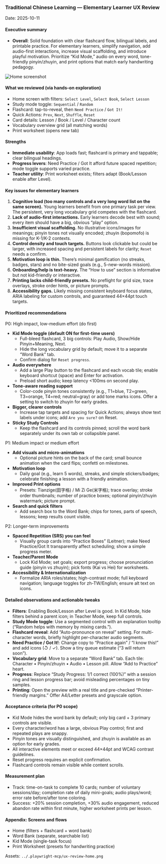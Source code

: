### Traditional Chinese Learning — Elementary Learner UX Review

Date: 2025-10-11

#### Executive summary
- **Overall**: Solid foundation with clear flashcard flow, bilingual labels, and printable practice. For elementary learners, simplify navigation, add audio-first interactions, increase visual scaffolding, and introduce playful motivation. Prioritize “Kid Mode,” audio on every word, tone-friendly pinyin/zhuyin, and print options that match early handwriting pedagogy.

![Home screenshot](../.playwright-mcp/ux-review-home.png)

#### What we reviewed (via hands-on exploration)
- Home screen with filters: `Select Level`, `Select Book`, `Select Lesson`
- Study mode toggle: `Sequential` / `Random`
- Flashcard: tap-to-reveal, then `Need Practice` / `Got It!`
- Quick Actions: `Prev`, `Next`, `Shuffle`, `Reset`
- Card details: Lesson / Book / Level / Character count
- Vocabulary overview grid (all matching words)
- Print worksheet (opens new tab)

#### Strengths
- **Immediate usability**: App loads fast; flashcard is primary and tappable; clear bilingual headings.
- **Progress levers**: Need Practice / Got It afford future spaced repetition; mode toggle supports varied practice.
- **Teacher utility**: Print worksheet exists; filters adapt (Book/Lesson enable after Level).

#### Key issues for elementary learners
1. **Cognitive load (too many controls and a very long word list on the same screen).** Young learners benefit from one primary task per view. The persistent, very long vocabulary grid competes with the flashcard.
2. **Lack of audio-first interactions.** Early learners decode best with sound; every item should have a big, obvious “play” option.
3. **Insufficient visual scaffolding.** No illustrative icons/images for meanings; pinyin tones not visually encoded; zhuyin (bopomofo) is missing for K-1/K-2 contexts.
4. **Control density and touch targets.** Buttons look clickable but could be larger, with increased spacing and persistent labels for clarity; `Reset` needs a confirm.
5. **Motivation loop is thin.** There’s minimal gamification (no streaks, badges, stars) and no bite-sized goals (e.g., 5-new-words mission).
6. **Onboarding/help is text-heavy.** The “How to use” section is informative but not kid-friendly or interactive.
7. **Printing lacks child-friendly presets.** No preflight for grid size, trace overlays, stroke order hints, or picture prompts.
8. **Accessibility gaps.** Likely missing consistent keyboard focus states, ARIA labeling for custom controls, and guaranteed 44×44pt touch targets.

#### Prioritized recommendations

P0: High impact, low-medium effort (do first)
- **Kid Mode toggle (default ON for first-time users)**
  - Full-bleed flashcard, 3 big controls: Play Audio, Show/Hide Pinyin+Meaning, Next.
  - Hide the long vocabulary grid by default; move it to a separate “Word Bank” tab.
  - Confirm dialog for `Reset progress`.
- **Audio everywhere**
  - Add a large Play button to the flashcard and each vocab tile; enable keyboard shortcut (space) and Enter for activation.
  - Preload short audio; keep latency <100ms on second play.
- **Tone-aware reading support**
  - Color-code pinyin tones consistently (e.g., T1=blue, T2=green, T3=orange, T4=red; neutral=gray) or add tone marks icons. Offer a setting to switch to zhuyin for early grades.
- **Bigger, clearer controls**
  - Increase tap targets and spacing for Quick Actions; always show text labels under icons; add `Are you sure?` on Reset.
- **Sticky Study Controls**
  - Keep the flashcard and its controls pinned; scroll the word bank separately under its own tab or collapsible panel.

P1: Medium impact or medium effort
- **Add visuals and micro-animations**
  - Optional picture hints on the back of the card; small bounce animation when the card flips; confetti on milestones.
- **Motivation loop**
  - Daily goal (e.g., learn 5 words), streaks, and simple stickers/badges; celebrate finishing a lesson with a friendly animation.
- **Improved Print options**
  - Presets: Tianzige(田字格) / Mi Zi Ge(米字格); trace overlay; stroke order thumbnails; number of practice boxes; optional pinyin/zhuyin watermark; picture prompt.
- **Search and quick filters**
  - Add search box to the Word Bank; chips for tones, parts of speech, lessons; keep results count visible.

P2: Longer-term improvements
- **Spaced Repetition (SRS) you can feel**
  - Visually group cards into “Practice Boxes” (Leitner); make Need Practice/Got It transparently affect scheduling; show a simple progress meter.
- **Teacher/Parent Mode**
  - Lock Kid Mode; set goals; export progress; choose pronunciation guide (pinyin vs zhuyin); pick fonts (Kai vs Hei) for worksheets.
- **Accessibility & Internationalization**
  - Formalize ARIA roles/states; high-contrast mode; full keyboard navigation; language toggles for zh-TW/English; ensure alt text on icons.

#### Detailed observations and actionable tweaks
- **Filters**: Enabling Book/Lesson after Level is good. In Kid Mode, hide filters behind a parent icon; in Teacher Mode, keep full controls.
- **Study Mode toggle**: Use a segmented control with an explanation tooltip (“Random helps with memory by mixing cards.”).
- **Flashcard reveal**: Add “Auto-pronounce on reveal” setting. For multi-character words, briefly highlight per-character audio segments.
- **Need Practice / Got It!**: Change copy to “Practice again” / “I know this!” and add icons (↺ / ✓). Show a tiny queue estimate (“3 will return soon”).
- **Vocabulary grid**: Move to a separate “Word Bank” tab. Each tile: Character • Pinyin/zhuyin • Audio • Lesson pill. Allow “Add to Practice” heart.
- **Progress**: Replace “Study Progress: 1/1 correct (100%)” with a session ring and lesson progress bar; avoid misleading percentages on tiny samples.
- **Printing**: Open the preview with a real title and pre-checked “Printer-friendly margins.” Offer A4/Letter presets and grayscale option.

#### Acceptance criteria (for P0 scope)
- Kid Mode hides the word bank by default; only big card + 3 primary controls are visible.
- Every character/word has a large, obvious Play control; first and repeated plays are snappy.
- Pinyin tones are visually distinguished, and zhuyin is available as an option for early grades.
- All interactive elements meet or exceed 44×44pt and WCAG contrast guidelines.
- Reset progress requires an explicit confirmation.
- Flashcard controls remain visible while content scrolls.

#### Measurement plan
- Track: time-on-task to complete 10 cards; number of voluntary sessions/day; completion rate of daily mini-goals; audio plays/word; error rate before/after tone coloring.
- Success: +20% session completion, +30% audio engagement, reduced abandon rate within first minute, higher worksheet prints per lesson.

#### Appendix: Screens and flows
- Home (filters + flashcard + word bank)
- Word Bank (separate, searchable list)
- Kid Mode (single-task focus)
- Print Worksheet (presets for handwriting practice)

Assets: `../.playwright-mcp/ux-review-home.png`



